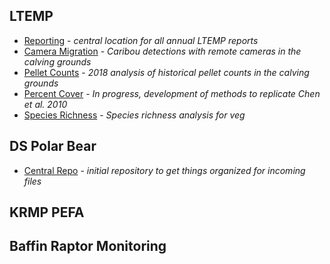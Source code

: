 ## LTEMP 
* [Reporting](https://github.com/nuwcru/ltemp_reporting) - *central location for all annual LTEMP reports*
* [Camera Migration](https://github.com/nuwcru/ltemp_camera-mig) - *Caribou detections with remote cameras in the calving grounds*
* [Pellet Counts](https://github.com/nuwcru/ltemp_pellet) - *2018 analysis of historical pellet counts in the calving grounds*
* [Percent Cover](https://github.com/nuwcru/ltemp_perc-cover) - *In progress, development of methods to replicate Chen et al. 2010*
* [Species Richness](https://github.com/nuwcru/ltemp_speciesrich) - *Species richness analysis for veg*

## DS Polar Bear 
* [Central Repo](https://github.com/nuwcru/ipm_DSpolarbear) - *initial repository to get things organized for incoming files*


## KRMP PEFA 

## Baffin Raptor Monitoring

